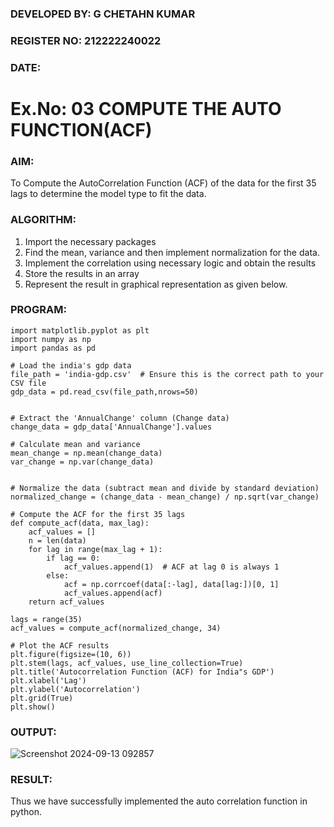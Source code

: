 ### DEVELOPED BY: G CHETAHN KUMAR
### REGISTER NO: 212222240022
### DATE:

# Ex.No: 03   COMPUTE THE AUTO FUNCTION(ACF)

### AIM:
To Compute the AutoCorrelation Function (ACF) of the data for the first 35 lags to determine the model
type to fit the data.
### ALGORITHM:
1. Import the necessary packages
2. Find the mean, variance and then implement normalization for the data.
3. Implement the correlation using necessary logic and obtain the results
4. Store the results in an array
5. Represent the result in graphical representation as given below.
### PROGRAM:
```
import matplotlib.pyplot as plt
import numpy as np
import pandas as pd

# Load the india's gdp data
file_path = 'india-gdp.csv'  # Ensure this is the correct path to your CSV file
gdp_data = pd.read_csv(file_path,nrows=50)


# Extract the 'AnnualChange' column (Change data)
change_data = gdp_data['AnnualChange'].values

# Calculate mean and variance
mean_change = np.mean(change_data)
var_change = np.var(change_data)


# Normalize the data (subtract mean and divide by standard deviation)
normalized_change = (change_data - mean_change) / np.sqrt(var_change)

# Compute the ACF for the first 35 lags
def compute_acf(data, max_lag):
    acf_values = []
    n = len(data)
    for lag in range(max_lag + 1):
        if lag == 0:
            acf_values.append(1)  # ACF at lag 0 is always 1
        else:
            acf = np.corrcoef(data[:-lag], data[lag:])[0, 1]
            acf_values.append(acf)
    return acf_values

lags = range(35)
acf_values = compute_acf(normalized_change, 34)

# Plot the ACF results
plt.figure(figsize=(10, 6))
plt.stem(lags, acf_values, use_line_collection=True)
plt.title('Autocorrelation Function (ACF) for India"s GDP')
plt.xlabel('Lag')
plt.ylabel('Autocorrelation')
plt.grid(True)
plt.show()
```
### OUTPUT:

![Screenshot 2024-09-13 092857](https://github.com/user-attachments/assets/6a2072a1-d4aa-4f59-9597-96a4ac7bfa38)

### RESULT:
Thus we have successfully implemented the auto correlation function in python.
